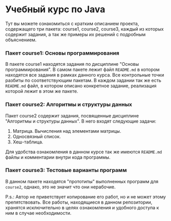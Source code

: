 # Учебный курс по Java

Тут вы можете ознакомиться с кратким описанием проекта, содержащего три пакета: course1, course2, course3, каждый из которых содержит задания, а так же примеры их решений с подробным объяснением.

### Пакет course1: Основы программирования

В пакете course1 находятся задания по дисциплине "Основы программирования". В самом пакете лежит файл `README.md` в котором находятся все задания в рамках данного курса. Все контрольные точки разбиты по соответствующим пакетам. В каждом задании так же есть `README.md` файл, в котором описано конкретное задание, реализация которой лежит в этом же пакете.

### Пакет course2: Алгоритмы и структуры данных

Пакет course2 содержит задания, посвященные дисциплине "Алгоритмы и структуры данных". В него входят следующие задачи:

1. Матрица. Вычисления над элементами матрицы.
2. Односвязный список.
3. Хеш-таблица.

Для удобства ознакомления в данном курсе так же имеются `README.md` файлы и комментарии внутри кода программы.

### Пакет course3: Тестовые варианты программ

В данном пакете находятся "прототипы" выполненных программ для `course2`, однако, это не значит что они нерабочие.

P.s.: Автор не приветствует копирование его работ, но и не может этому препятствовать. Все работы, находящиеся в данном репозитории, хранятся исключительно в целях ознакомления и удобного доступа к ним в случае необходимости.